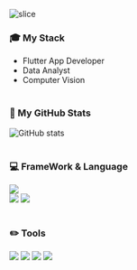 ![slice](https://capsule-render.vercel.app/api?type=slice&color=auto&height=200&text=Hi%20there👋&fontAlign=70&rotate=13&fontAlignY=25&desc=won's%20GitHub&descAlign=70.&descAlignY=44)

### :mortar_board: My Stack

* Flutter App Developer
* Data Analyst
* Computer Vision
<br><br>

### :calendar: My GitHub Stats 

![GitHub stats](https://github-readme-stats.vercel.app/api?username=wonwoo&show_icons=true&theme=transparents)
<br><br>

### :computer: FrameWork & Language
<img src="https://img.shields.io/badge/Flutter-02569B?style=flat-square&logo=Flutter&logoColor=white"/>
<br>
<img src="https://img.shields.io/badge/Python-3776AB?style=flat&logo=Python&logoColor=white"/>
<img src="https://img.shields.io/badge/Dart-0175C2?style=flat&logo=Python&logoColor=white"/></br></br>


### :pencil2: Tools
<img src="https://img.shields.io/badge/Git-f05030?style=flat-square&logo=Git&logoColor=white"/>
<img src="https://img.shields.io/badge/GitHub-black?style=flat-square&logo=GitHub&logoColor=white"/>
<img src="https://img.shields.io/badge/Android Studio-3DDC84?style=flat-square&logo=Android Studio&logoColor=white"/>
<img src="https://img.shields.io/badge/VSCode-007ACC?style=flat-square&logo=Visual Studio Code&logoColor=white"/>
<br><br>


